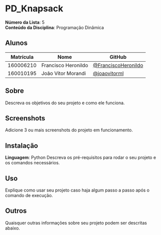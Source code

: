 # PD_Knapsack

**Número da Lista**: 5<br>
**Conteúdo da Disciplina**: Programação Dinâmica

## Alunos
|Matrícula|Nome|GitHub|
|---------|----|------|
|160006210| Francisco Heronildo|[@FranciscoHeronildo](github.com/FranciscoHeronildo)|
|160010195| João Vítor Morandi|[@joaovitorml](github.com/joaovitorml)|

## Sobre 
Descreva os objetivos do seu projeto e como ele funciona. 

## Screenshots
Adicione 3 ou mais screenshots do projeto em funcionamento.

## Instalação 
**Linguagem**: Python
Descreva os pré-requisitos para rodar o seu projeto e os comandos necessários.

## Uso 
Explique como usar seu projeto caso haja algum passo a passo após o comando de execução.

## Outros 
Quaisquer outras informações sobre seu projeto podem ser descritas abaixo.

